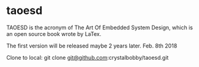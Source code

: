 # taoesd

TAOESD is the acronym of The Art Of Embedded System Design, which is an open source book wrote by LaTex.

The first version will be released maybe 2 years later. Feb. 8th 2018

Clone to local:
git clone git@github.com:crystalbobby/taoesd.git
